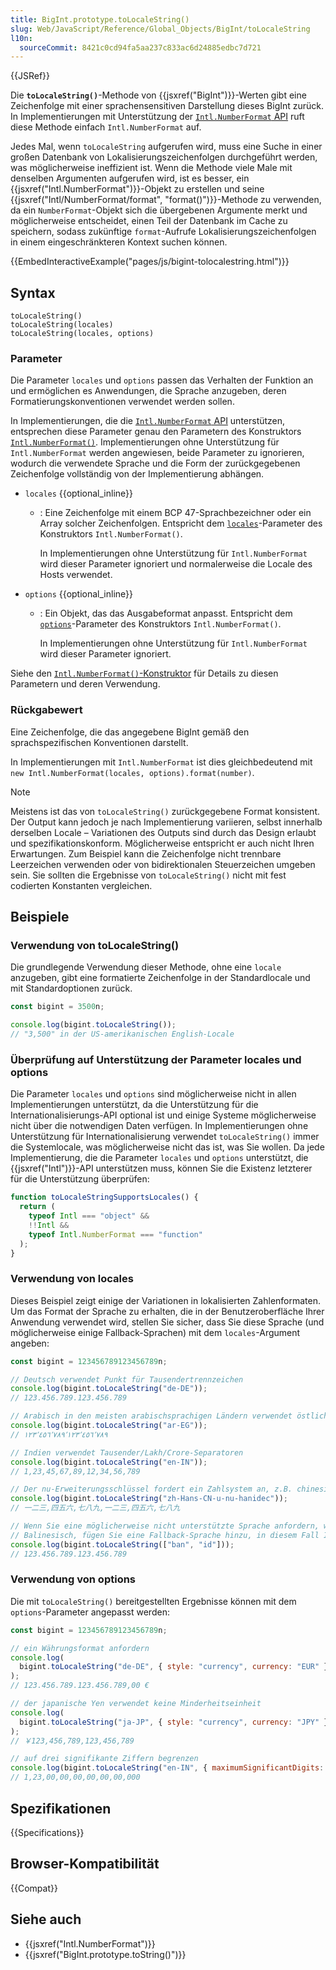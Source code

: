 ```yaml
---
title: BigInt.prototype.toLocaleString()
slug: Web/JavaScript/Reference/Global_Objects/BigInt/toLocaleString
l10n:
  sourceCommit: 8421c0cd94fa5aa237c833ac6d24885edbc7d721
---
```


{{JSRef}}

Die **`toLocaleString()`**-Methode von {{jsxref("BigInt")}}-Werten gibt eine Zeichenfolge mit einer sprachensensitiven Darstellung dieses BigInt zurück. In Implementierungen mit Unterstützung der [`Intl.NumberFormat` API](/de/docs/Web/JavaScript/Reference/Global_Objects/Intl/NumberFormat) ruft diese Methode einfach `Intl.NumberFormat` auf.

Jedes Mal, wenn `toLocaleString` aufgerufen wird, muss eine Suche in einer großen Datenbank von Lokalisierungszeichenfolgen durchgeführt werden, was möglicherweise ineffizient ist. Wenn die Methode viele Male mit denselben Argumenten aufgerufen wird, ist es besser, ein {{jsxref("Intl.NumberFormat")}}-Objekt zu erstellen und seine {{jsxref("Intl/NumberFormat/format", "format()")}}-Methode zu verwenden, da ein `NumberFormat`-Objekt sich die übergebenen Argumente merkt und möglicherweise entscheidet, einen Teil der Datenbank im Cache zu speichern, sodass zukünftige `format`-Aufrufe Lokalisierungszeichenfolgen in einem eingeschränkteren Kontext suchen können.

{{EmbedInteractiveExample("pages/js/bigint-tolocalestring.html")}}

## Syntax

```js-nolint
toLocaleString()
toLocaleString(locales)
toLocaleString(locales, options)
```

### Parameter

Die Parameter `locales` und `options` passen das Verhalten der Funktion an und ermöglichen es Anwendungen, die Sprache anzugeben, deren Formatierungskonventionen verwendet werden sollen.

In Implementierungen, die die [`Intl.NumberFormat` API](/de/docs/Web/JavaScript/Reference/Global_Objects/Intl/NumberFormat) unterstützen, entsprechen diese Parameter genau den Parametern des Konstruktors [`Intl.NumberFormat()`](/de/docs/Web/JavaScript/Reference/Global_Objects/Intl/NumberFormat/NumberFormat). Implementierungen ohne Unterstützung für `Intl.NumberFormat` werden angewiesen, beide Parameter zu ignorieren, wodurch die verwendete Sprache und die Form der zurückgegebenen Zeichenfolge vollständig von der Implementierung abhängen.

- `locales` {{optional_inline}}

  - : Eine Zeichenfolge mit einem BCP 47-Sprachbezeichner oder ein Array solcher Zeichenfolgen. Entspricht dem [`locales`](/de/docs/Web/JavaScript/Reference/Global_Objects/Intl/NumberFormat/NumberFormat#locales)-Parameter des Konstruktors `Intl.NumberFormat()`.

    In Implementierungen ohne Unterstützung für `Intl.NumberFormat` wird dieser Parameter ignoriert und normalerweise die Locale des Hosts verwendet.

- `options` {{optional_inline}}

  - : Ein Objekt, das das Ausgabeformat anpasst. Entspricht dem [`options`](/de/docs/Web/JavaScript/Reference/Global_Objects/Intl/NumberFormat/NumberFormat#options)-Parameter des Konstruktors `Intl.NumberFormat()`.

    In Implementierungen ohne Unterstützung für `Intl.NumberFormat` wird dieser Parameter ignoriert.

Siehe den [`Intl.NumberFormat()`-Konstruktor](/de/docs/Web/JavaScript/Reference/Global_Objects/Intl/NumberFormat/NumberFormat) für Details zu diesen Parametern und deren Verwendung.

### Rückgabewert

Eine Zeichenfolge, die das angegebene BigInt gemäß den sprachspezifischen Konventionen darstellt.

In Implementierungen mit `Intl.NumberFormat` ist dies gleichbedeutend mit `new Intl.NumberFormat(locales, options).format(number)`.

> [!NOTE]
> Meistens ist das von `toLocaleString()` zurückgegebene Format konsistent. Der Output kann jedoch je nach Implementierung variieren, selbst innerhalb derselben Locale – Variationen des Outputs sind durch das Design erlaubt und spezifikationskonform. Möglicherweise entspricht er auch nicht Ihren Erwartungen. Zum Beispiel kann die Zeichenfolge nicht trennbare Leerzeichen verwenden oder von bidirektionalen Steuerzeichen umgeben sein. Sie sollten die Ergebnisse von `toLocaleString()` nicht mit fest codierten Konstanten vergleichen.

## Beispiele

### Verwendung von toLocaleString()

Die grundlegende Verwendung dieser Methode, ohne eine `locale` anzugeben, gibt eine formatierte Zeichenfolge in der Standardlocale und mit Standardoptionen zurück.

```js
const bigint = 3500n;

console.log(bigint.toLocaleString());
// "3,500" in der US-amerikanischen English-Locale
```

### Überprüfung auf Unterstützung der Parameter locales und options

Die Parameter `locales` und `options` sind möglicherweise nicht in allen Implementierungen unterstützt, da die Unterstützung für die Internationalisierungs-API optional ist und einige Systeme möglicherweise nicht über die notwendigen Daten verfügen. In Implementierungen ohne Unterstützung für Internationalisierung verwendet `toLocaleString()` immer die Systemlocale, was möglicherweise nicht das ist, was Sie wollen. Da jede Implementierung, die die Parameter `locales` und `options` unterstützt, die {{jsxref("Intl")}}-API unterstützen muss, können Sie die Existenz letzterer für die Unterstützung überprüfen:

```js
function toLocaleStringSupportsLocales() {
  return (
    typeof Intl === "object" &&
    !!Intl &&
    typeof Intl.NumberFormat === "function"
  );
}
```

### Verwendung von locales

Dieses Beispiel zeigt einige der Variationen in lokalisierten Zahlenformaten. Um das Format der Sprache zu erhalten, die in der Benutzeroberfläche Ihrer Anwendung verwendet wird, stellen Sie sicher, dass Sie diese Sprache (und möglicherweise einige Fallback-Sprachen) mit dem `locales`-Argument angeben:

```js
const bigint = 123456789123456789n;

// Deutsch verwendet Punkt für Tausendertrennzeichen
console.log(bigint.toLocaleString("de-DE"));
// 123.456.789.123.456.789

// Arabisch in den meisten arabischsprachigen Ländern verwendet östliche arabische Ziffern
console.log(bigint.toLocaleString("ar-EG"));
// ١٢٣٬٤٥٦٬٧٨٩٬١٢٣٬٤٥٦٬٧٨٩

// Indien verwendet Tausender/Lakh/Crore-Separatoren
console.log(bigint.toLocaleString("en-IN"));
// 1,23,45,67,89,12,34,56,789

// Der nu-Erweiterungsschlüssel fordert ein Zahlsystem an, z.B. chinesisches Dezimalsystem
console.log(bigint.toLocaleString("zh-Hans-CN-u-nu-hanidec"));
// 一二三,四五六,七八九,一二三,四五六,七八九

// Wenn Sie eine möglicherweise nicht unterstützte Sprache anfordern, wie
// Balinesisch, fügen Sie eine Fallback-Sprache hinzu, in diesem Fall Indonesisch
console.log(bigint.toLocaleString(["ban", "id"]));
// 123.456.789.123.456.789
```

### Verwendung von options

Die mit `toLocaleString()` bereitgestellten Ergebnisse können mit dem `options`-Parameter angepasst werden:

```js
const bigint = 123456789123456789n;

// ein Währungsformat anfordern
console.log(
  bigint.toLocaleString("de-DE", { style: "currency", currency: "EUR" }),
);
// 123.456.789.123.456.789,00 €

// der japanische Yen verwendet keine Minderheitseinheit
console.log(
  bigint.toLocaleString("ja-JP", { style: "currency", currency: "JPY" }),
);
// ￥123,456,789,123,456,789

// auf drei signifikante Ziffern begrenzen
console.log(bigint.toLocaleString("en-IN", { maximumSignificantDigits: 3 }));
// 1,23,00,00,00,00,00,00,000
```

## Spezifikationen

{{Specifications}}

## Browser-Kompatibilität

{{Compat}}

## Siehe auch

- {{jsxref("Intl.NumberFormat")}}
- {{jsxref("BigInt.prototype.toString()")}}
